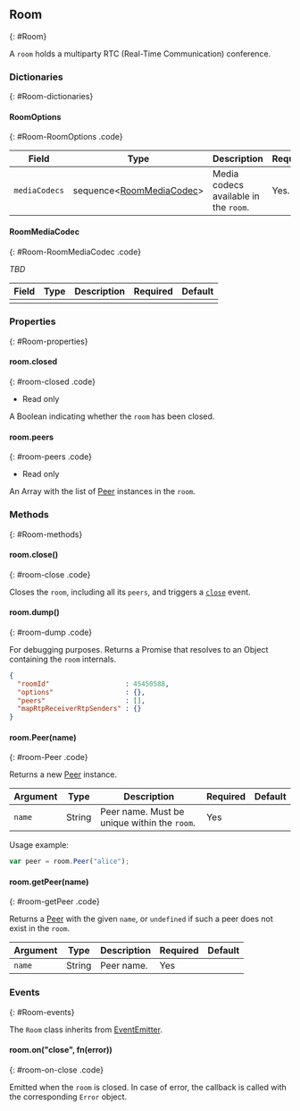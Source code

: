 ## Room
{: #Room}

A `room` holds a multiparty RTC (Real-Time Communication) conference.


### Dictionaries
{: #Room-dictionaries}

<section markdown="1">

#### RoomOptions
{: #Room-RoomOptions .code}

<div markdown="1" class="table-wrapper L3">

Field                    | Type    | Description   | Required | Default
------------------------ | ------- | ------------- | -------- | ---------
`mediaCodecs`            | sequence<[RoomMediaCodec](#Room-RoomMediaCodec)> | Media codecs available in the `room`. | Yes. |

</div>

#### RoomMediaCodec
{: #Room-RoomMediaCodec .code}

*TBD*

<div markdown="1" class="table-wrapper L3">

Field                    | Type    | Description   | Required | Default
------------------------ | ------- | ------------- | -------- | ---------
                         |         |               |          |

</div>

</section>


### Properties
{: #Room-properties}

<section markdown="1">

#### room.closed
{: #room-closed .code}

* Read only

A Boolean indicating whether the `room` has been closed.

#### room.peers
{: #room-peers .code}

* Read only

An Array with the list of [Peer](#Peer) instances in the `room`.

</section>


### Methods
{: #Room-methods}

<section markdown="1">

#### room.close()
{: #room-close .code}

Closes the `room`, including all its `peers`, and triggers a [`close`](#room-on-close) event.

#### room.dump()
{: #room-dump .code}

For debugging purposes. Returns a Promise that resolves to an Object containing the `room` internals.

```json
{
  "roomId"                   : 45450588,
  "options"                  : {},
  "peers"                    : [],
  "mapRtpReceiverRtpSenders" : {}
}
```

#### room.Peer(name)
{: #room-Peer .code}

Returns a new [Peer](#Peer) instance.

<div markdown="1" class="table-wrapper L3">

Argument   | Type    | Description | Required | Default 
---------- | ------- | ----------- | -------- | ----------
`name`     | String  | Peer name. Must be unique within the `room`. | Yes |

</div>

Usage example:

```javascript
var peer = room.Peer("alice");
```

#### room.getPeer(name)
{: #room-getPeer .code}

Returns a [Peer](#Peer) with the given `name`, or `undefined` if such a peer does not exist in the `room`.

<div markdown="1" class="table-wrapper L3">

Argument   | Type    | Description | Required | Default 
---------- | ------- | ----------- | -------- | ----------
`name`     | String  | Peer name. | Yes |

</div>


### Events
{: #Room-events}

The `Room` class inherits from [EventEmitter](https://nodejs.org/api/events.html#events_class_eventemitter).

<section markdown="1">

#### room.on("close", fn(error))
{: #room-on-close .code}

Emitted when the `room` is closed. In case of error, the callback is called with the corresponding `Error` object.

</section>

